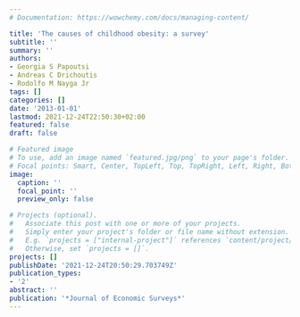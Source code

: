 ```yaml
---
# Documentation: https://wowchemy.com/docs/managing-content/

title: 'The causes of childhood obesity: a survey'
subtitle: ''
summary: ''
authors:
- Georgia S Papoutsi
- Andreas C Drichoutis
- Rodolfo M Nayga Jr
tags: []
categories: []
date: '2013-01-01'
lastmod: 2021-12-24T22:50:30+02:00
featured: false
draft: false

# Featured image
# To use, add an image named `featured.jpg/png` to your page's folder.
# Focal points: Smart, Center, TopLeft, Top, TopRight, Left, Right, BottomLeft, Bottom, BottomRight.
image:
  caption: ''
  focal_point: ''
  preview_only: false

# Projects (optional).
#   Associate this post with one or more of your projects.
#   Simply enter your project's folder or file name without extension.
#   E.g. `projects = ["internal-project"]` references `content/project/deep-learning/index.md`.
#   Otherwise, set `projects = []`.
projects: []
publishDate: '2021-12-24T20:50:29.703749Z'
publication_types:
- '2'
abstract: ''
publication: '*Journal of Economic Surveys*'
---
```

